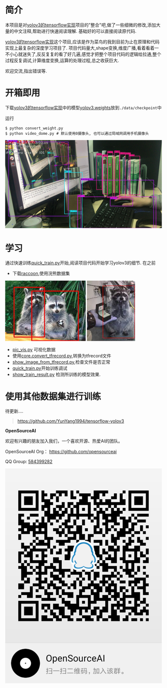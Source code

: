 # 简介
本项目是对[yolov3的tensorflow实现](https://github.com/YunYang1994/tensorflow-yolov3)项目的"整合"吧,做了一些细微的修改,添加大量的中文注释,帮助进行快速阅读理解. 基础好的可以直接阅读原代码.

[yolov3的tensorflow实现](https://github.com/YunYang1994/tensorflow-yolov3)这个项目,应该是作为菜鸟的我到目前为止在原理和代码实现上最复杂的深度学习项目了. 项目代码量大,shape变换,维度广播,看着看着一不小心就迷失了,反反复复的看了好几遍,感觉才把整个项目代码的逻辑给拉通,整个过程反复调试,计算维度变换,运算的处理过程,总之收获巨大.

欢迎交流,指出错误等.
# 开箱即用

下载[yolov3的tensorflow实现](https://github.com/YunYang1994/tensorflow-yolov3)中的模型[yolov3.weights](https://github.com/YunYang1994/tensorflow-yolov3/releases/download/v1.0/yolov3.weights)放到`./data/checkpoint`中

运行
```
$ python convert_weight.py 
$ python video_dome.py # 默认使用0摄像头, 也可以通过局域网调用手机摄像头
```
![](./screenshot/frames_2019-03-29.jpg)
# 学习

通过快速训练[quick_train.py]()开始,阅读项目代码开始学习yolov3的细节. 在之前
- 下载[raccoon](),使用浣熊数据集

![](./screenshot/raccoon-12.jpg)
![](./screenshot/raccoon-107.jpg)
- [pic_vis.py](./train_demo/pic_visu.py) 可视化数据
- 使用[core.convert_tfrecord.py](./core/convert_tfrecord.py),转换为tfrecord文件
- [show_image_from_tfrecord.py](./train_demo/show_image_from_tfrecord.py),检查文件是否正常
- [quick_train.py](./train_demo/quick_train.py)开始训练调试
- [show_train_result.py](./train_demo/show_image_from_tfrecord.py) 检测所训练的模型效果.

# 使用其他数据集进行训练
待更新....

>https://github.com/YunYang1994/tensorflow-yolov3


**OpenSourceAI**

欢迎有兴趣的朋友加入我们，一个喜欢开源、热爱AI的团队。

OpenSourceAI Org：
https://github.com/opensourceai

QQ Group:  [584399282](https://shang.qq.com/wpa/qunwpa?idkey=46b645557bb6e6f118e0f786daacf61bd353b68a7b1ccba71b4e85b6d1b75b31)

![QQ Group:584399282](https://github.com/opensourceai/community/blob/master/img/qq-group-share.png)

